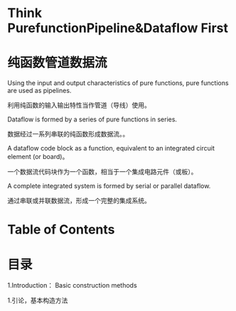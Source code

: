 # Think PurefunctionPipeline&Dataflow  First
# 纯函数管道数据流

Using the input and output characteristics of pure functions, pure functions are used as pipelines.

利用纯函数的输入输出特性当作管道（导线）使用。

Dataflow is formed by a series of pure functions in series.

数据经过一系列串联的纯函数形成数据流。。

A dataflow code block as a function, equivalent to an integrated circuit element (or board)。

一个数据流代码块作为一个函数，相当于一个集成电路元件（或板）。

A complete integrated system is formed by serial or parallel dataflow.

通过串联或并联数据流，形成一个完整的集成系统。

# Table of Contents 
# 目录

1.Introduction： Basic construction methods

1.引论，基本构造方法

